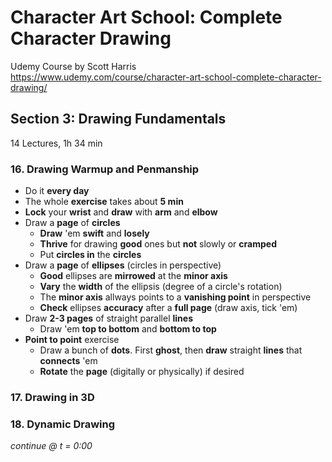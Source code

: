 # Character Art School: Complete Character Drawing
Udemy Course by Scott Harris <br>
<https://www.udemy.com/course/character-art-school-complete-character-drawing/>

## Section 3: Drawing Fundamentals
14 Lectures, 1h 34 min

### 16. Drawing Warmup and Penmanship
* Do it **every day**
* The whole **exercise** takes about **5 min**
* **Lock** your **wrist** and **draw** with **arm** and **elbow**
* Draw a **page** of **circles**
    * **Draw** 'em **swift** and **losely**
    * **Thrive** for drawing **good** ones but **not** slowly or **cramped**
    * Put **circles in** the **circles**
* Draw a **page** of **ellipses** (circles in perspective)
    * **Good** ellipses are **mirrowed** at the **minor axis**
    * **Vary** the **width** of the ellipsis (degree of a circle's rotation)
    * The **minor axis** allways points to a **vanishing point** in perspective
    * **Check** ellipses **accuracy** after a **full page** (draw axis, tick 'em)
* Draw **2-3 pages** of straight parallel **lines**
    * Draw 'em **top to bottom** and **bottom to top**
* **Point to point** exercise
    * Draw a bunch of **dots**. First **ghost**, then **draw** straight **lines** that **connects** 'em
    * **Rotate** the **page** (digitally or physically) if desired


### 17. Drawing in 3D

### 18. Dynamic Drawing

*continue @ t = 0:00*